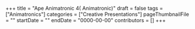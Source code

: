 +++
title = "Ape Animatronic 4( Animatronic)"
draft = false
tags = ["Animatronics"]
categories = ["Creative Presentations"]
pageThumbnailFile = ""
startDate = ""
endDate = "0000-00-00"
contributors = []
+++
